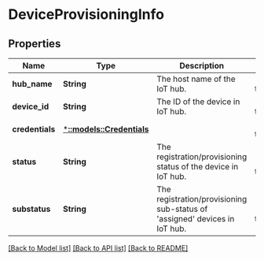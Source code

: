 # DeviceProvisioningInfo

## Properties
Name | Type | Description | Notes
------------ | ------------- | ------------- | -------------
**hub_name** | **String** | The host name of the IoT hub. | [default to null]
**device_id** | **String** | The ID of the device in IoT hub. | [default to null]
**credentials** | [***::models::Credentials**](Credentials.md) |  | [default to null]
**status** | **String** | The registration/provisioning status of the device in IoT hub. | [optional] [default to null]
**substatus** | **String** | The registration/provisioning sub-status of &#39;assigned&#39; devices in IoT hub. | [optional] [default to null]

[[Back to Model list]](../README.md#documentation-for-models) [[Back to API list]](../README.md#documentation-for-api-endpoints) [[Back to README]](../README.md)


